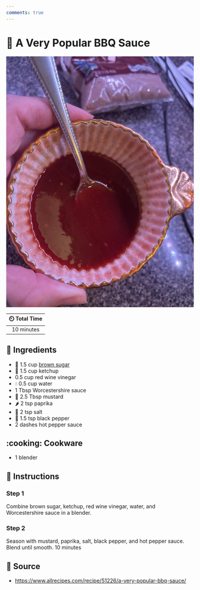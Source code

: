 ```yaml
---
comments: true
---
```

# :meat_on_bone: A Very Popular BBQ Sauce

![A Very Popular BBQ Sauce](../assets/images/a-very-popular-bbq-sauce.jpg)

| :timer_clock: Total Time |
|:-----------------------: |
| 10 minutes |

## :salt: Ingredients

- :maple_leaf: 1.5 cup [brown sugar][1]
- :tomato: 1.5 cup ketchup
- 0.5 cup red wine vinegar
- :droplet: 0.5 cup water
- 1 Tbsp Worcestershire sauce
- :hotdog: 2.5 Tbsp mustard
- :hot_pepper: 2 tsp paprika
- :salt: 2 tsp salt
- :salt: 1.5 tsp black pepper
- 2 dashes hot pepper sauce

## :cooking: Cookware

- 1 blender

## :pencil: Instructions

### Step 1

Combine brown sugar, ketchup, red wine vinegar, water, and Worcestershire sauce in a blender.

### Step 2

Season with mustard, paprika, salt, black pepper, and hot pepper sauce. Blend until smooth. 10 minutes

## :link: Source

- <https://www.allrecipes.com/recipe/51226/a-very-popular-bbq-sauce/>

[1]: <../ingredients/brown-sugar.md>
